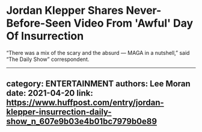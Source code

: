 # Jordan Klepper Shares Never-Before-Seen Video From 'Awful' Day Of Insurrection

“There was a mix of the scary and the absurd ― MAGA in a nutshell,” said “The Daily Show” correspondent.

---
category: ENTERTAINMENT
authors: Lee Moran
date: 2021-04-20
link: https://www.huffpost.com/entry/jordan-klepper-insurrection-daily-show_n_607e9b03e4b01bc7979b0e89
---
